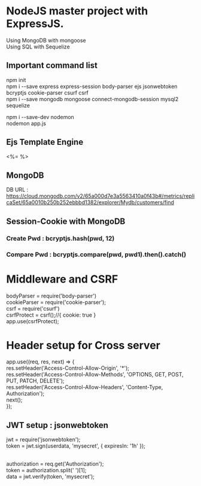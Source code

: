 # NodeJS master project with ExpressJS.

Using MongoDB with mongoose  <br />
Using SQL with Sequelize  <br />

## Important command list

npm init <br />
npm i --save express express-session body-parser ejs jsonwebtoken bcryptjs cookie-parser csurf csrf <br />
npm i --save mongodb mongoose connect-mongodb-session mysql2 sequelize <br />

npm i --save-dev nodemon <br />
nodemon app.js <br />


## Ejs Template Engine 

<%= %> <br />

## MongoDB

DB URL : 
https://cloud.mongodb.com/v2/65a000d7e3a5563410a0f43b#/metrics/replicaSet/65a0010b250b252ebbbd1382/explorer/Mydb/customers/find


## Session-Cookie with MongoDB

### Create Pwd : bcryptjs.hash(pwd, 12)

### Compare Pwd : bcryptjs.compare(pwd, pwd1).then().catch()


# Middleware and CSRF

bodyParser    = require('body-parser') <br />
cookieParser  = require('cookie-parser'); <br />
csrf          = require('csurf') <br />
csrfProtect   = csrf();//{ cookie: true } <br />
app.use(csrfProtect); <br />


# Header setup for Cross server 

app.use((req, res, next) => { <br />
    res.setHeader('Access-Control-Allow-Origin', '*'); <br />
    res.setHeader('Access-Control-Allow-Methods', 'OPTIONS, GET, POST, PUT, PATCH, DELETE'); <br />
    res.setHeader('Access-Control-Allow-Headers', 'Content-Type, Authorization'); <br />
    next(); <br />
});<br />


## JWT setup : jsonwebtoken

jwt				= require('jsonwebtoken'); <br />
token     		= jwt.sign(userdata, 'mysecret', { expiresIn: '1h' }); <br /><br />

authorization	= req.get('Authorization'); <br />
token			= authorization.split(' ')[1]; <br />
data 			= jwt.verify(token, 'mysecret'); <br />
